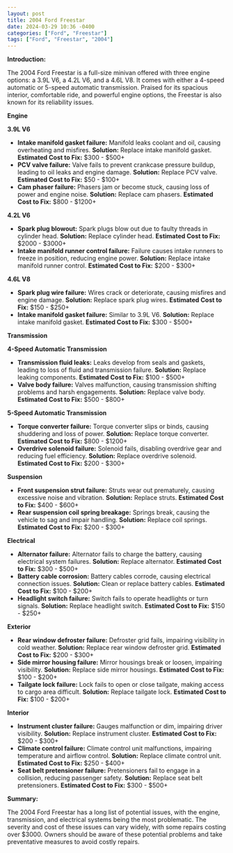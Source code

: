 ```yaml
---
layout: post
title: 2004 Ford Freestar
date: 2024-03-29 10:36 -0400
categories: ["Ford", "Freestar"]
tags: ["Ford", "Freestar", "2004"]
---
```

**Introduction:**

The 2004 Ford Freestar is a full-size minivan offered with three engine options: a 3.9L V6, a 4.2L V6, and a 4.6L V8. It comes with either a 4-speed automatic or 5-speed automatic transmission. Praised for its spacious interior, comfortable ride, and powerful engine options, the Freestar is also known for its reliability issues.

**Engine**

**3.9L V6**

* **Intake manifold gasket failure:** Manifold leaks coolant and oil, causing overheating and misfires. **Solution:** Replace intake manifold gasket. **Estimated Cost to Fix:** $300 - $500+
* **PCV valve failure:** Valve fails to prevent crankcase pressure buildup, leading to oil leaks and engine damage. **Solution:** Replace PCV valve. **Estimated Cost to Fix:** $50 - $100+
* **Cam phaser failure:** Phasers jam or become stuck, causing loss of power and engine noise. **Solution:** Replace cam phasers. **Estimated Cost to Fix:** $800 - $1200+

**4.2L V6**

* **Spark plug blowout:** Spark plugs blow out due to faulty threads in cylinder head. **Solution:** Replace cylinder head. **Estimated Cost to Fix:** $2000 - $3000+
* **Intake manifold runner control failure:** Failure causes intake runners to freeze in position, reducing engine power. **Solution:** Replace intake manifold runner control. **Estimated Cost to Fix:** $200 - $300+

**4.6L V8**

* **Spark plug wire failure:** Wires crack or deteriorate, causing misfires and engine damage. **Solution:** Replace spark plug wires. **Estimated Cost to Fix:** $150 - $250+
* **Intake manifold gasket failure:** Similar to 3.9L V6. **Solution:** Replace intake manifold gasket. **Estimated Cost to Fix:** $300 - $500+

**Transmission**

**4-Speed Automatic Transmission**

* **Transmission fluid leaks:** Leaks develop from seals and gaskets, leading to loss of fluid and transmission failure. **Solution:** Replace leaking components. **Estimated Cost to Fix:** $100 - $500+
* **Valve body failure:** Valves malfunction, causing transmission shifting problems and harsh engagements. **Solution:** Replace valve body. **Estimated Cost to Fix:** $500 - $800+

**5-Speed Automatic Transmission**

* **Torque converter failure:** Torque converter slips or binds, causing shuddering and loss of power. **Solution:** Replace torque converter. **Estimated Cost to Fix:** $800 - $1200+
* **Overdrive solenoid failure:** Solenoid fails, disabling overdrive gear and reducing fuel efficiency. **Solution:** Replace overdrive solenoid. **Estimated Cost to Fix:** $200 - $300+

**Suspension**

* **Front suspension strut failure:** Struts wear out prematurely, causing excessive noise and vibration. **Solution:** Replace struts. **Estimated Cost to Fix:** $400 - $600+
* **Rear suspension coil spring breakage:** Springs break, causing the vehicle to sag and impair handling. **Solution:** Replace coil springs. **Estimated Cost to Fix:** $200 - $300+

**Electrical**

* **Alternator failure:** Alternator fails to charge the battery, causing electrical system failures. **Solution:** Replace alternator. **Estimated Cost to Fix:** $300 - $500+
* **Battery cable corrosion:** Battery cables corrode, causing electrical connection issues. **Solution:** Clean or replace battery cables. **Estimated Cost to Fix:** $100 - $200+
* **Headlight switch failure:** Switch fails to operate headlights or turn signals. **Solution:** Replace headlight switch. **Estimated Cost to Fix:** $150 - $250+

**Exterior**

* **Rear window defroster failure:** Defroster grid fails, impairing visibility in cold weather. **Solution:** Replace rear window defroster grid. **Estimated Cost to Fix:** $200 - $300+
* **Side mirror housing failure:** Mirror housings break or loosen, impairing visibility. **Solution:** Replace side mirror housings. **Estimated Cost to Fix:** $100 - $200+
* **Tailgate lock failure:** Lock fails to open or close tailgate, making access to cargo area difficult. **Solution:** Replace tailgate lock. **Estimated Cost to Fix:** $100 - $200+

**Interior**

* **Instrument cluster failure:** Gauges malfunction or dim, impairing driver visibility. **Solution:** Replace instrument cluster. **Estimated Cost to Fix:** $200 - $300+
* **Climate control failure:** Climate control unit malfunctions, impairing temperature and airflow control. **Solution:** Replace climate control unit. **Estimated Cost to Fix:** $250 - $400+
* **Seat belt pretensioner failure:** Pretensioners fail to engage in a collision, reducing passenger safety. **Solution:** Replace seat belt pretensioners. **Estimated Cost to Fix:** $300 - $500+

**Summary:**

The 2004 Ford Freestar has a long list of potential issues, with the engine, transmission, and electrical systems being the most problematic. The severity and cost of these issues can vary widely, with some repairs costing over $3000. Owners should be aware of these potential problems and take preventative measures to avoid costly repairs.
